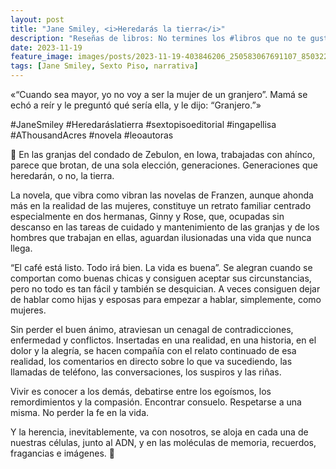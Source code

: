 ```yaml
---
layout: post
title: "Jane Smiley, <i>Heredarás la tierra</i>"
description: "Reseñas de libros: No termines los #libros que no te gustan. I els #llibres que t'agraden llegeix-los tants cops com calgui."
date: 2023-11-19
feature_image: images/posts/2023-11-19-403846206_250583067691107_8503225317119407620_n_18000576809203646.heic
tags: [Jane Smiley, Sexto Piso, narrativa]
---
```


«“Cuando sea mayor, yo no voy a ser la mujer de un granjero”. Mamá se echó a reír y le preguntó qué sería ella, y le dijo: “Granjero.”»
<!--more-->

#JaneSmiley #Heredaráslatierra #sextopisoeditorial #ingapellisa #AThousandAcres #novela #leoautoras

🐄 En las granjas del condado de Zebulon, en Iowa, trabajadas con ahínco, parece que brotan, de una sola elección, generaciones. Generaciones que heredarán, o no, la tierra.

La novela, que vibra como vibran las novelas de Franzen, aunque ahonda más en la realidad de las mujeres, constituye un retrato familiar centrado especialmente en dos hermanas, Ginny y Rose, que, ocupadas sin descanso en las tareas de cuidado y mantenimiento de las granjas y de los hombres que trabajan en ellas, aguardan ilusionadas una vida que nunca llega.

“El café está listo. Todo irá bien. La vida es buena”. Se alegran cuando se comportan como buenas chicas y consiguen aceptar sus circunstancias, pero no todo es tan fácil y también se desquician. A veces consiguen dejar de hablar como hijas y esposas para empezar a hablar, simplemente, como mujeres.

Sin perder el buen ánimo, atraviesan un cenagal de contradicciones, enfermedad y conflictos. Insertadas en una realidad, en una historia, en el dolor y la alegría, se hacen compañía con el relato continuado de esa realidad, los comentarios en directo sobre lo que va sucediendo, las llamadas de teléfono, las conversaciones, los suspiros y las riñas.

Vivir es conocer a los demás, debatirse entre los egoísmos, los remordimientos y la compasión. Encontrar consuelo. Respetarse a una misma. No perder la fe en la vida. 

Y la herencia, inevitablemente, va con nosotros, se aloja en cada una de nuestras células, junto al ADN, y en las moléculas de memoria, recuerdos, fragancias e imágenes. 🐄
